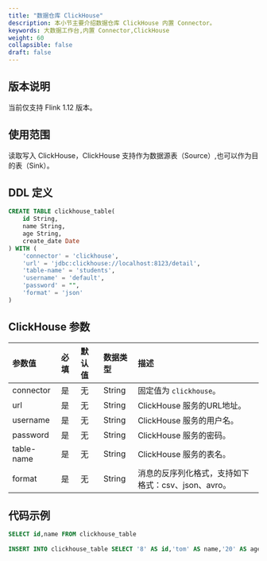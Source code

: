```yaml
---
title: "数据仓库 ClickHouse"
description: 本小节主要介绍数据仓库 ClickHouse 内置 Connector。 
keywords: 大数据工作台,内置 Connector,ClickHouse
weight: 60
collapsible: false
draft: false
---
```




## 版本说明

当前仅支持 Flink 1.12 版本。

## 使用范围

读取写入 ClickHouse，ClickHouse 支持作为数据源表（Source）,也可以作为目的表（Sink）。

## DDL 定义

```sql
CREATE TABLE clickhouse_table(
    id String,
    name String,
    age String,
    create_date Date
) WITH (
    'connector' = 'clickhouse',
    'url' = 'jdbc:clickhouse://localhost:8123/detail',
    'table-name' = 'students',
    'username' = 'default',
    'password' = "",
    'format' = 'json'
)
```

## ClickHouse 参数

| 参数值     | 必填 | 默认值 | 数据类型 | 描述                                                |
| :--------- | :--- | :----- | :------- | :-------------------------------------------------- |
| connector  | 是   | 无     | String   | 固定值为 `clickhouse`。                             |
| url        | 是   | 无     | String   | ClickHouse 服务的URL地址。                          |
| username   | 是   | 无     | String   | ClickHouse 服务的用户名。                           |
| password   | 是   | 无     | String   | ClickHouse 服务的密码。                             |
| table-name | 是   | 无     | String   | ClickHouse 服务的表名。                             |
| format     | 是   | 无     | String   | 消息的反序列化格式，支持如下格式：csv、json、avro。 |

## 代码示例

```sql
SELECT id,name FROM clickhouse_table
 
INSERT INTO clickhouse_table SELECT '8' AS id,'tom' AS name,'20' AS age,cast('2020-01-03' as DATE) as create_date
```

